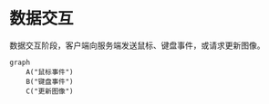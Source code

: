 # 数据交互

数据交互阶段，客户端向服务端发送鼠标、键盘事件，或请求更新图像。

```mermaid
graph
    A("鼠标事件")
    B("键盘事件")
    C("更新图像")
```